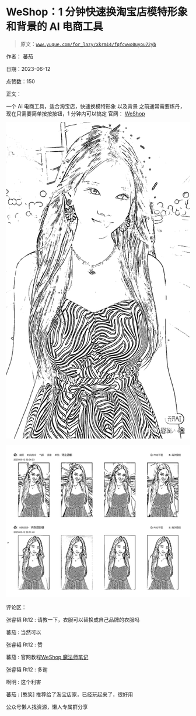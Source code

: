 # WeShop：1 分钟快速换淘宝店模特形象和背景的 AI 电商工具

> 原文：[`www.yuque.com/for_lazy/xkrm14/fqfcwwo0uyou72yb`](https://www.yuque.com/for_lazy/xkrm14/fqfcwwo0uyou72yb)

作者： 蕃茄

日期：2023-06-12

点赞数：150

正文：

一个 Ai 电商工具，适合淘宝店，快速换模特形象 以及背景 之前通常需要炼丹，现在只需要简单按按按钮，1 分钟内可以搞定 官网： [WeShop](https://www.weshop.com/)

![](img/dd26456c53af84dd5ca1cef7bfdf96f6.png)

![](img/a0a70f64e426ed2c719e42ba2932a5b6.png)

评论区：

张睿韬 Rt12 : 请教一下，衣服可以替换成自己品牌的衣服吗

蕃茄 : 当然可以

张睿韬 Rt12 : 赞

蕃茄 : 官网教程[WeShop 魔法师笔记](https://blog.weshop.com/)

张睿韬 Rt12 : 多谢

啊明 : 这个利害

蕃茄 : [憨笑] 推荐给了淘宝店家，已经玩起来了，很好用

公众号懒人找资源，懒人专属群分享

